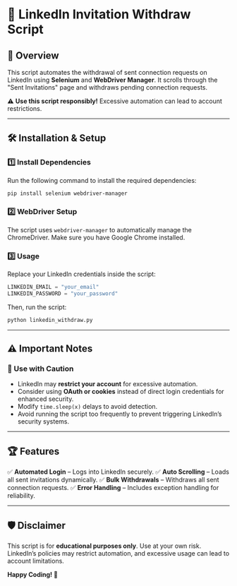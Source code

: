 # 🚀 LinkedIn Invitation Withdraw Script

## 📌 Overview
This script automates the withdrawal of sent connection requests on LinkedIn using **Selenium** and **WebDriver Manager**. It scrolls through the "Sent Invitations" page and withdraws pending connection requests.

⚠ **Use this script responsibly!** Excessive automation can lead to account restrictions.

---

## 🛠 Installation & Setup

### **1️⃣ Install Dependencies**
Run the following command to install the required dependencies:
```bash
pip install selenium webdriver-manager
```

### **2️⃣ WebDriver Setup**
The script uses `webdriver-manager` to automatically manage the ChromeDriver. Make sure you have Google Chrome installed.

### **3️⃣ Usage**
Replace your LinkedIn credentials inside the script:
```python
LINKEDIN_EMAIL = "your_email"
LINKEDIN_PASSWORD = "your_password"
```

Then, run the script:
```bash
python linkedin_withdraw.py
```

---

## ⚠ Important Notes

### **🔴 Use with Caution**
- LinkedIn may **restrict your account** for excessive automation.
- Consider using **OAuth or cookies** instead of direct login credentials for enhanced security.
- Modify `time.sleep(x)` delays to avoid detection.
- Avoid running the script too frequently to prevent triggering LinkedIn’s security systems.

---

## 🏆 Features
✅ **Automated Login** – Logs into LinkedIn securely.
✅ **Auto Scrolling** – Loads all sent invitations dynamically.
✅ **Bulk Withdrawals** – Withdraws all sent connection requests.
✅ **Error Handling** – Includes exception handling for reliability.

---

## 🛡 Disclaimer
This script is for **educational purposes only**. Use at your own risk. LinkedIn’s policies may restrict automation, and excessive usage can lead to account limitations.

**Happy Coding! 🚀**

